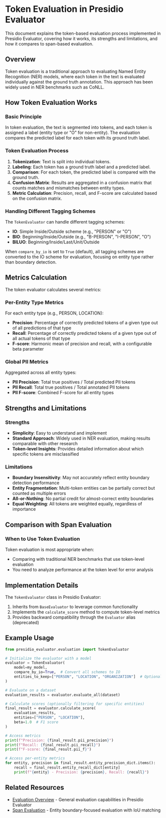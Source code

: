 # Token Evaluation in Presidio Evaluator

This document explains the token-based evaluation process implemented in Presidio Evaluator, covering how it works, its
strengths and limitations, and how it compares to span-based evaluation.

## Overview

Token evaluation is a traditional approach to evaluating Named Entity Recognition (NER) models, where each token in the
text is evaluated individually against the ground truth annotation. This approach has been widely used in NER benchmarks
such as CoNLL.

## How Token Evaluation Works

### Basic Principle

In token evaluation, the text is segmented into tokens, and each token is assigned a label (entity type or "O" for
non-entity). The evaluation compares the predicted label for each token with its ground truth label.

### Token Evaluation Process

1. **Tokenization**: Text is split into individual tokens.
2. **Labeling**: Each token has a ground truth label and a predicted label.
3. **Comparison**: For each token, the predicted label is compared with the ground truth.
4. **Confusion Matrix**: Results are aggregated in a confusion matrix that counts matches and mismatches between entity
   types.
5. **Metric Calculation**: Precision, recall, and F-score are calculated based on the confusion matrix.

### Handling Different Tagging Schemes

The `TokenEvaluator` can handle different tagging schemes:

- **IO**: Simple Inside/Outside scheme (e.g., "PERSON" or "O")
- **BIO**: Beginning/Inside/Outside (e.g., "B-PERSON", "I-PERSON", "O")
- **BILUO**: Beginning/Inside/Last/Unit/Outside

When `compare_by_io` is set to `True` (default), all tagging schemes are converted to the IO scheme for evaluation,
focusing on entity type rather than boundary detection.

## Metrics Calculation

The token evaluator calculates several metrics:

### Per-Entity Type Metrics

For each entity type (e.g., PERSON, LOCATION):

- **Precision**: Percentage of correctly predicted tokens of a given type out of all predictions of that type
- **Recall**: Percentage of correctly predicted tokens of a given type out of all actual tokens of that type
- **F-score**: Harmonic mean of precision and recall, with a configurable beta parameter

### Global PII Metrics

Aggregated across all entity types:

- **PII Precision**: Total true positives / Total predicted PII tokens
- **PII Recall**: Total true positives / Total annotated PII tokens
- **PII F-score**: Combined F-score for all entity types

## Strengths and Limitations

### Strengths

- **Simplicity**: Easy to understand and implement
- **Standard Approach**: Widely used in NER evaluation, making results comparable with other research
- **Token-level Insights**: Provides detailed information about which specific tokens are misclassified

### Limitations

- **Boundary Insensitivity**: May not accurately reflect entity boundary detection performance
- **Entity Fragmentation**: Multi-token entities can be partially correct but counted as multiple errors
- **All-or-Nothing**: No partial credit for almost-correct entity boundaries
- **Equal Weighting**: All tokens are weighted equally, regardless of importance

## Comparison with Span Evaluation

### When to Use Token Evaluation

Token evaluation is most appropriate when:

- Comparing with traditional NER benchmarks that use token-level evaluation
- You need to analyze performance at the token level for error analysis

## Implementation Details

The `TokenEvaluator` class in Presidio Evaluator:

1. Inherits from `BaseEvaluator` to leverage common functionality
2. Implements the `calculate_score` method to compute token-level metrics
3. Provides backward compatibility through the `Evaluator` alias (deprecated)

## Example Usage

```python
from presidio_evaluator.evaluation import TokenEvaluator

# Initialize the evaluator with a model
evaluator = TokenEvaluator(
    model=my_model,
    compare_by_io=True,  # Convert all schemes to IO
    entities_to_keep=["PERSON", "LOCATION", "ORGANIZATION"]  # Optional filtering
)

# Evaluate on a dataset
evaluation_results = evaluator.evaluate_all(dataset)

# Calculate scores (optionally filtering for specific entities)
final_result = evaluator.calculate_score(
    evaluation_results,
    entities=["PERSON", "LOCATION"],
    beta=1.0  # F1 score
)

# Access metrics
print(f"Precision: {final_result.pii_precision}")
print(f"Recall: {final_result.pii_recall}")
print(f"F-score: {final_result.pii_f}")

# Access per-entity metrics
for entity, precision in final_result.entity_precision_dict.items():
    recall = final_result.entity_recall_dict[entity]
    print(f"{entity} - Precision: {precision}, Recall: {recall}")
```

## Related Resources

- [Evaluation Overview](evaluation.md) - General evaluation capabilities in Presidio Evaluator
- [Span Evaluation](span_evaluation.md) - Entity boundary-focused evaluation with IoU matching
